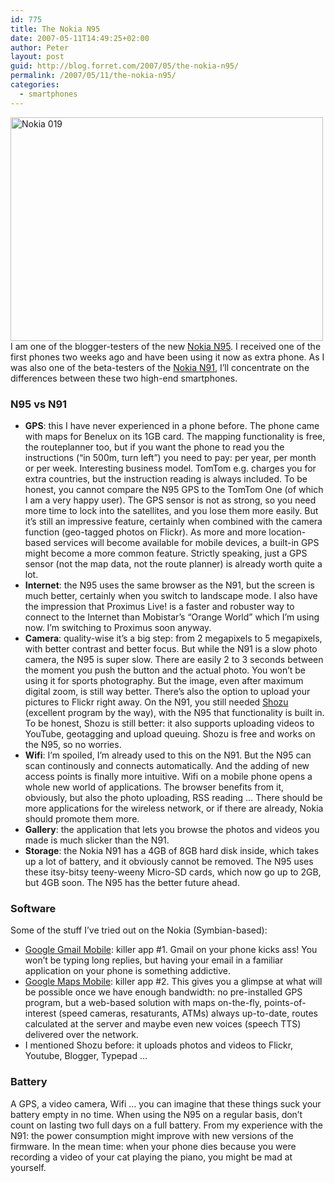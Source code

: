 ```yaml
---
id: 775
title: The Nokia N95
date: 2007-05-11T14:49:25+02:00
author: Peter
layout: post
guid: http://blog.forret.com/2007/05/the-nokia-n95/
permalink: /2007/05/11/the-nokia-n95/
categories:
  - smartphones
---
```

[<img loading="lazy" src="http://farm1.static.flickr.com/232/473729612_eafb821bac.jpg" width="500" height="358" alt="Nokia 019" />](http://www.flickr.com/photos/pforret/473729612/ "Photo Sharing")  
I am one of the blogger-testers of the new [Nokia N95](http://www.nokia.be/nl/Telefoons/Modellen/N95/index.html). I received one of the first phones two weeks ago and have been using it now as extra phone. As I was also one of the beta-testers of the [Nokia N91](http://blog.forret.com/2007/01/fallen-in-love-again-with-my-n91/), I&#8217;ll concentrate on the differences between these two high-end smartphones.

### N95 vs N91

  * **GPS**: this I have never experienced in a phone before. The phone came with maps for Benelux on its 1GB card. The mapping functionality is free, the routeplanner too, but if you want the phone to read you the instructions (&#8220;in 500m, turn left&#8221;) you need to pay: per year, per month or per week. Interesting business model. TomTom e.g. charges you for extra countries, but the instruction reading is always included. To be honest, you cannot compare the N95 GPS to the TomTom One (of which I am a very happy user). The GPS sensor is not as strong, so you need more time to lock into the satellites, and you lose them more easily. But it&#8217;s still an impressive feature, certainly when combined with the camera function (geo-tagged photos on Flickr). As more and more location-based services will become available for mobile devices, a built-in GPS might become a more common feature. Strictly speaking, just a GPS sensor (not the map data, not the route planner) is already worth quite a lot.
  * **Internet**: the N95 uses the same browser as the N91, but the screen is much better, certainly when you switch to landscape mode. I also have the impression that Proximus Live! is a faster and robuster way to connect to the Internet than Mobistar&#8217;s &#8220;Orange World&#8221; which I&#8217;m using now. I&#8217;m switching to Proximus soon anyway.
  * **Camera**: quality-wise it&#8217;s a big step: from 2 megapixels to 5 megapixels, with better contrast and better focus. But while the N91 is a slow photo camera, the N95 is super slow. There are easily 2 to 3 seconds between the moment you push the button and the actual photo. You won&#8217;t be using it for sports photography. But the image, even after maximum digital zoom, is still way better. There&#8217;s also the option to upload your pictures to Flickr right away. On the N91, you still needed [Shozu](http://www.shozu.com/) (excellent program by the way), with the N95 that functionality is built in. To be honest, Shozu is still better: it also supports uploading videos to YouTube, geotagging and upload queuing. Shozu is free and works on the N95, so no worries.
  * **Wifi**: I&#8217;m spoiled, I&#8217;m already used to this on the N91. But the N95 can scan continously and connects automatically. And the adding of new access points is finally more intuitive. Wifi on a mobile phone opens a whole new world of applications. The browser benefits from it, obviously, but also the photo uploading, RSS reading &#8230; There should be more applications for the wireless network, or if there are already, Nokia should promote them more.
  * **Gallery**: the application that lets you browse the photos and videos you made is much slicker than the N91. 
  * **Storage**: the Nokia N91 has a 4GB of 8GB hard disk inside, which takes up a lot of battery, and it obviously cannot be removed. The N95 uses these itsy-bitsy teeny-weeny Micro-SD cards, which now go up to 2GB, but 4GB soon. The N95 has the better future ahead.

<!--more-->

### Software

Some of the stuff I&#8217;ve tried out on the Nokia (Symbian-based):

  * [Google Gmail Mobile](http://mail.google.com/mail/help/intl/en/about_mobile.html): killer app #1. Gmail on your phone kicks ass! You won&#8217;t be typing long replies, but having your email in a familiar application on your phone is something addictive.
  * [Google Maps Mobile](http://www.google.com/gmm/index.html): killer app #2. This gives you a glimpse at what will be possible once we have enough bandwidth: no pre-installed GPS program, but a web-based solution with maps on-the-fly, points-of-interest (speed cameras, resaturants, ATMs) always up-to-date, routes calculated at the server and maybe even new voices (speech TTS) delivered over the network.
  * I mentioned Shozu before: it uploads photos and videos to Flickr, Youtube, Blogger, Typepad &#8230;

### Battery

A GPS, a video camera, Wifi &#8230; you can imagine that these things suck your battery empty in no time. When using the N95 on a regular basis, don&#8217;t count on lasting two full days on a full battery. From my experience with the N91: the power consumption might improve with new versions of the firmware. In the mean time: when your phone dies because you were recording a video of your cat playing the piano, you might be mad at yourself.